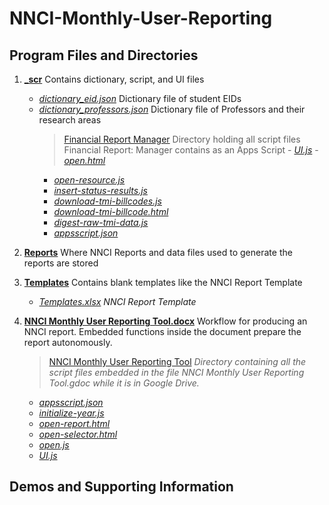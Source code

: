 # NNCI-Monthly-User-Reporting

## Program Files and Directories

1.  [**\_scr**](./_scr) Contains dictionary, script, and UI files

    - [_dictionary_eid.json_](./_scr/dictionary_eid.json) Dictionary file of student EIDs
    - [_dictionary_professors.json_](./_scr/dictionary_professors.json) Dictionary file of Professors and their research areas
      > [Financial Report Manager](./scr/Financial%20Report%20Manager) Directory holding all script files Financial Report: Manager contains as an Apps Script
          - [_UI.js_](./_scr/Financial%20Report%20Manager/UI.js)
          - [_open.html_](./_scr/Financial%20Report%20Manager/open.html)
      - [_open-resource.js_](./_scr/Financial%20Report%20Manager/open-resource.js)
      - [_insert-status-results.js_](./_scr/Financial%20Report%20Manager/insert-status-results.js)
      - [_download-tmi-billcodes.js_](./_scr/Financial%20Report%20Manager/download-tmi-billcodes.js)
      - [_download-tmi-billcode.html_](./_scr/Financial%20Report%20Manager/download-tmi-billcode.html)
      - [_digest-raw-tmi-data.js_](./_scr/Financial%20Report%20Manager/digest-raw-tmi-data.js)
      - [_appsscript.json_](./_scr/Financial%20Report%20Manager/appsscript.json)

2.  [**Reports**](./Reports) Where NNCI Reports and data files used to generate the reports are stored
3.  [**Templates**](./Templates) Contains blank templates like the NNCI Report Template
    - [_Templates.xlsx_](./Templates/Template.xlsx) _NNCI Report Template_
4.  [**NNCI Monthly User Reporting Tool.docx**](./NNCI%20Monthly%20User%20Reporting%20Tool.docx) Workflow for producing an NNCI report. Embedded functions inside the document prepare the report autonomously.
    > [NNCI Monthly User Reporting Tool](NNCI%20Monthly%20User%20Reporting%20Tool) _Directory containing all the script files embedded in the file NNCI Monthly User Reporting Tool.gdoc while it is in Google Drive._
    - [_appsscript.json_](./NNCI%20Monthly%20User%20Reporting%20Tool/appsscript.json)
    - [_initialize-year.js_](./NNCI%20Monthly%20User%20Reporting%20Tool/initialize-year.js)
    - [_open-report.html_](./NNCI%20Monthly%20User%20Reporting%20Tool/open-report.html)
    - [_open-selector.html_](./NNCI%20Monthly%20User%20Reporting%20Tool/open-selector.html)
    - [_open.js_](./NNCI%20Monthly%20User%20Reporting%20Tool/open.js)
    - [_UI.js_](./NNCI%20Monthly%20User%20Reporting%20Tool/UI.js)

## Demos and Supporting Information
